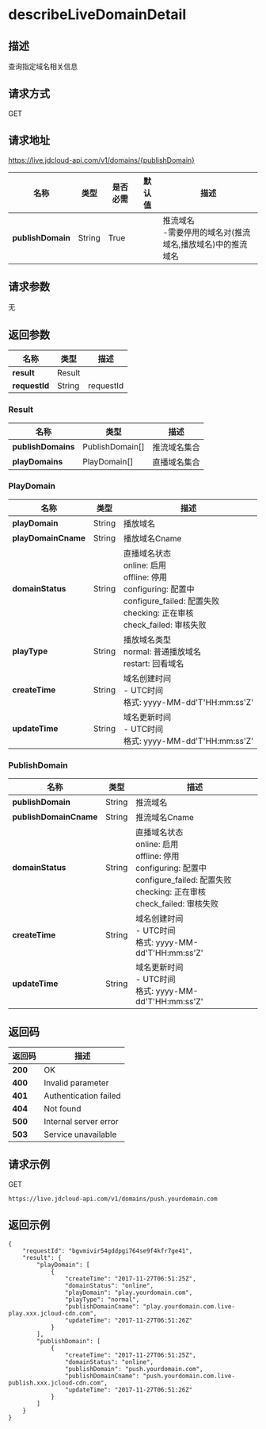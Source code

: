# describeLiveDomainDetail


## 描述
查询指定域名相关信息

## 请求方式
GET

## 请求地址
https://live.jdcloud-api.com/v1/domains/{publishDomain}

|名称|类型|是否必需|默认值|描述|
|---|---|---|---|---|
|**publishDomain**|String|True| |推流域名<br> -需要停用的域名对(推流域名,播放域名)中的推流域名|

## 请求参数
无


## 返回参数
|名称|类型|描述|
|---|---|---|
|**result**|Result| |
|**requestId**|String|requestId|

### Result
|名称|类型|描述|
|---|---|---|
|**publishDomains**|PublishDomain[]|推流域名集合|
|**playDomains**|PlayDomain[]|直播域名集合|
### PlayDomain
|名称|类型|描述|
|---|---|---|
|**playDomain**|String|播放域名|
|**playDomainCname**|String|播放域名Cname|
|**domainStatus**|String|直播域名状态<br>  online: 启用<br>  offline: 停用<br>  configuring: 配置中<br>  configure_failed: 配置失败<br>  checking: 正在审核<br>  check_failed: 审核失败<br>|
|**playType**|String|播放域名类型<br>  normal: 普通播放域名<br>  restart: 回看域名<br>|
|**createTime**|String|域名创建时间<br>- UTC时间<br>  格式: yyyy-MM-dd'T'HH:mm:ss'Z'<br>|
|**updateTime**|String|域名更新时间<br>- UTC时间<br>  格式: yyyy-MM-dd'T'HH:mm:ss'Z'<br>|
### PublishDomain
|名称|类型|描述|
|---|---|---|
|**publishDomain**|String|推流域名|
|**publishDomainCname**|String|推流域名Cname|
|**domainStatus**|String|直播域名状态<br>  online: 启用<br>  offline: 停用<br>  configuring: 配置中<br>  configure_failed: 配置失败<br>  checking: 正在审核<br>  check_failed: 审核失败<br>|
|**createTime**|String|域名创建时间<br>- UTC时间<br>  格式: yyyy-MM-dd'T'HH:mm:ss'Z'<br>|
|**updateTime**|String|域名更新时间<br>- UTC时间<br>  格式: yyyy-MM-dd'T'HH:mm:ss'Z'<br>|

## 返回码
|返回码|描述|
|---|---|
|**200**|OK|
|**400**|Invalid parameter|
|**401**|Authentication failed|
|**404**|Not found|
|**500**|Internal server error|
|**503**|Service unavailable|

## 请求示例
GET
```
https://live.jdcloud-api.com/v1/domains/push.yourdomain.com

```

## 返回示例
```
{
    "requestId": "bgvmivir54gddpgi764se9f4kfr7ge41", 
    "result": {
        "playDomain": [
            {
                "createTime": "2017-11-27T06:51:25Z", 
                "domainStatus": "online", 
                "playDomain": "play.yourdomain.com", 
                "playType": "normal", 
                "publishDomainCname": "play.yourdomain.com.live-play.xxx.jcloud-cdn.com", 
                "updateTime": "2017-11-27T06:51:26Z"
            }
        ], 
        "publishDomain": [
            {
                "createTime": "2017-11-27T06:51:25Z", 
                "domainStatus": "online", 
                "publishDomain": "push.yourdomain.com", 
                "publishDomainCname": "push.yourdomain.com.live-publish.xxx.jcloud-cdn.com", 
                "updateTime": "2017-11-27T06:51:26Z"
            }
        ]
    }
}
```
